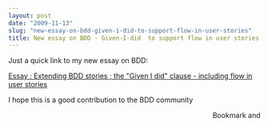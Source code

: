 ```yaml
---
layout: post
date: "2009-11-13"
slug: "new-essay-on-bdd-given-i-did-to-support-flow-in-user-stories"
title: New essay on BDD - Given-I-did  to support flow in user stories
---
```


<p>Just a quick link to my new essay on BDD:</p>
<p id="ctl00_cphBody_h1Title"><a href="/posts/bdd-given-i-did-to-support-flow-in-user-stories/">Essay : Extending BDD stories ; the "Given I did" clause - including flow in user stories</a></p>
<p>I hope this is a good contribution to the BDD community</p><div style="text-align:right"><a class="addthis_button" href="https://www.addthis.com/bookmark.php?v=250&amp;pub=xa-4aec37702e3161d4"><img src="https://s7.addthis.com/static/btn/v2/lg-share-en.gif" width="125" height="16" alt="Bookmark and Share" style="border:0"/></a><script type="text/javascript" src="https://s7.addthis.com/js/250/addthis_widget.js#pub=xa-4aec37702e3161d4"></script></div>
